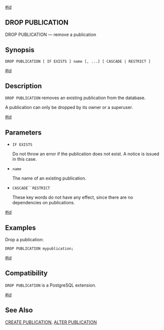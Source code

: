 [#id](#SQL-DROPPUBLICATION)

## DROP PUBLICATION

DROP PUBLICATION — remove a publication

## Synopsis

```
DROP PUBLICATION [ IF EXISTS ] name [, ...] [ CASCADE | RESTRICT ]
```

[#id](#id-1.9.3.125.5)

## Description

`DROP PUBLICATION` removes an existing publication from the database.

A publication can only be dropped by its owner or a superuser.

[#id](#id-1.9.3.125.6)

## Parameters

* `IF EXISTS`

  Do not throw an error if the publication does not exist. A notice is issued in this case.

* *`name`*

  The name of an existing publication.

* `CASCADE``RESTRICT`

  These key words do not have any effect, since there are no dependencies on publications.

[#id](#id-1.9.3.125.7)

## Examples

Drop a publication:

```
DROP PUBLICATION mypublication;
```

[#id](#id-1.9.3.125.8)

## Compatibility

`DROP PUBLICATION` is a PostgreSQL extension.

[#id](#id-1.9.3.125.9)

## See Also

[CREATE PUBLICATION](sql-createpublication), [ALTER PUBLICATION](sql-alterpublication)